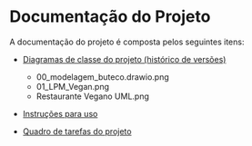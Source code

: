 # Documentação do Projeto

A documentação do projeto é composta pelos seguintes itens: 
 - [Diagramas de classe do projeto (histórico de versões)](/docs/diagramas/)
     - 00_modelagem_buteco.drawio.png
     - 01_LPM_Vegan.png
     - Restaurante Vegano UML.png

 - [Instruções para uso](/docs/instrucoes.md)
 - [Quadro de tarefas do projeto](https://github.com/DisciplinasProgramacao/pm-projeto2024-1-modular_grupo_buteco/issues)